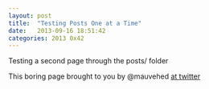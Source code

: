 ```yaml
---
layout: post
title:  "Testing Posts One at a Time"
date:   2013-09-16 18:51:42
categories: 2013 0x42
---
```


Testing a second page through the posts/ folder

This boring page brought to you by @mauvehed [at twitter][twitter]

[twitter]: http://twitter.com/mauvehed

